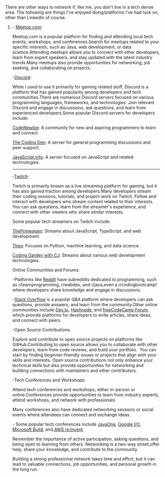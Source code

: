 There are other ways to network if, like me, you don't live in a tech dense area. The following are things I've enjoyed doing/platforms I've had luck on, other than LinkedIn of course.

1. \- [Meetup.com](http://meetup.com):

   Meetup.com is a popular platform for finding and attending local tech events, workshops, and conferences.Search for meetups related to your specific interests, such as Java, web development, or data science.Attending meetups allows you to connect with other developers, learn from expert speakers, and stay updated with the latest industry trends.Many meetups also provide opportunities for networking, job seeking, and collaborating on projects.

   -[Discord](https://discord.com):

   While I used to use it primarily for gaming related stuff, Discord is a platform that has gained popularity among developers and tech communities.There are numerous Discord servers focused on various programming languages, frameworks, and technologies. Join relevant Discord and engage in discussions, ask questions, and learn from experienced developers.Some popular Discord servers for developers include:

   [CodeNewbie](https://community.codenewbie.org/t/discord): A community for new and aspiring programmers to learn and connect.

   [The Coding Den](https://discord.com/invite/code): A server for general programming discussions and peer support.

   [JavaScript.info](https://discord.do/javascript-info/): A server focused on JavaScript and related technologies.

   ****

   -[Twitch](https://www.twitch.tv/):

   Twitch is primarily known as a live streaming platform for gaming, but it has also gained traction among developers.Many developers stream their coding sessions, tutorials, and project work on Twitch. Follow and interact with developers who stream content related to their interests. You can ask questions, learn from the streamer's experience, and connect with other viewers who share similar interests.

   Some popular tech streamers on Twitch include:

   [ThePrimeagen](https://www.twitch.tv/theprimeagen): Streams about JavaScript, TypeScript, and web development.

   [Theo](https://m.twitch.tv/theo/home): Focuses on Python, machine learning, and data science.

   [Coding Garden with CJ](https://www.twitch.tv/codinggarden): Streams about various web development technologies.

   Online Communities and Forums:

   -Platforms like [Reddit](https://www.reddit.com/) have subreddits dedicated to programming, such as r/learnprogramming, r/webdev, and r/java,even a r/codingbootcamp!  where developers share knowledge and engage in discussions.

   -[Stack Overflow](https://stackoverflow.com/) is a popular Q\&A platform where developers can ask questions, provide answers, and learn from the community.Other online communities include [Dev.to](http://dev.to), [Hashnode](https://hashnode.com/), and [freeCodeCamp Forum](https://forum.freecodecamp.org/), which provide platforms for developers to write articles, share ideas, and connect with peers.

   -Open Source Contributions:

   Explore and contribute to open source projects on platforms like GitHub.Contributing to open source allows you to collaborate with other developers, learn from code reviews, and build your portfolio.  You can start by finding beginner-friendly issues or projects that align with your skills and interests. Open source contributions not only enhance your technical skills but also provide opportunities for networking and building connections with maintainers and other contributors.

   -Tech Conferences and Workshops:

   Attend tech conferences and workshops, either in-person or online.Conferences provide opportunities to learn from industry experts, attend workshops, and network with professionals.

   Many conferences also have dedicated networking sessions or social events where attendees can connect and exchange ideas.

   \- Some popular tech conferences include [JavaOne](https://www.oracle.com/javaone/), [Google I/O](https://io.google/), [Microsoft Build](https://news.microsoft.com/build-2023), and[ AWS re:Invent](https://reinvent.awsevents.com/).

   Remember the importance of active participation, asking questions, and being open to learning from others. Networking is a two-way street,offer help, share your knowledge, and contribute to the community.

   Building a strong professional network takes time and effort, but it can lead to valuable connections, job opportunities, and personal growth in the long run.
